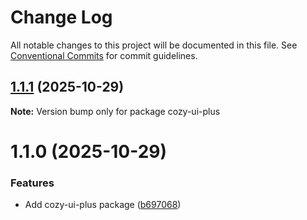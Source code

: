# Change Log

All notable changes to this project will be documented in this file.
See [Conventional Commits](https://conventionalcommits.org) for commit guidelines.

## [1.1.1](https://github.com/cozy/cozy-libs/compare/cozy-ui-plus@1.1.0...cozy-ui-plus@1.1.1) (2025-10-29)

**Note:** Version bump only for package cozy-ui-plus

# 1.1.0 (2025-10-29)

### Features

- Add cozy-ui-plus package ([b697068](https://github.com/cozy/cozy-libs/commit/b6970680b1f8027613dd49e5c91cab878b64c2a4))
